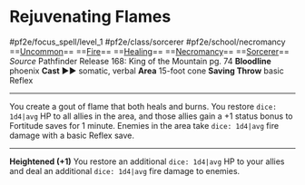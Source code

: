 # Rejuvenating Flames
#pf2e/focus_spell/level_1 #pf2e/class/sorcerer #pf2e/school/necromancy 
==[Uncommon](../../../rules/traits/uncommon.md)== ==[Fire](../../../rules/traits/fire.md)== ==[Healing](../../../rules/traits/healing.md)== ==[Necromancy](../../../rules/traits/necromancy.md)== ==[Sorcerer](../../../rules/traits/sorcerer.md)==
*Source* Pathfinder Release 168: King of the Mountain pg. 74
**Bloodline** phoenix
**Cast** ►► somatic, verbal
**Area** 15-foot cone
**Saving Throw** basic Reflex

---
You create a gout of flame that both heals and burns. You restore `dice: 1d4|avg` HP to all allies in the area, and those allies gain a +1 status bonus to Fortitude saves for 1 minute. Enemies in the area take `dice: 1d4|avg` fire damage with a basic Reflex save.

<hr>

**Heightened (+1)** You restore an additional `dice: 1d4|avg` HP to your allies and deal an additional `dice: 1d4|avg` fire damage to enemies.